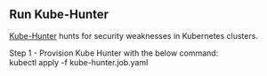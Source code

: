 ## Run Kube-Hunter
[Kube-Hunter](https://github.com/aquasecurity/kube-hunter) hunts for security weaknesses in Kubernetes clusters.

Step 1 - Provision Kube Hunter with the below command:  
kubectl apply -f kube-hunter.job.yaml
